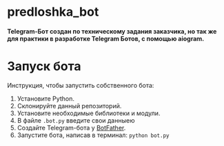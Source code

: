 # predloshka_bot
#### Telegram-Бот создан по техническому задания заказчика, но так же для практики в разработке Telegram Ботов, с помощью aiogram.

# Запуск бота
Инструкция, чтобы запустить собственного бота:
   1. Установите Python.
   2. Склонируйте данный репозиторий.
   3. Установите необходимые библиотеки и модули.
   4. В файле ```.bot.py``` введите свои данныею
   5. Создайте Telegram-бота у [BotFather](https://t.me/botfather).
   6. Запустите бота, написав в терминал: ```python bot.py```
